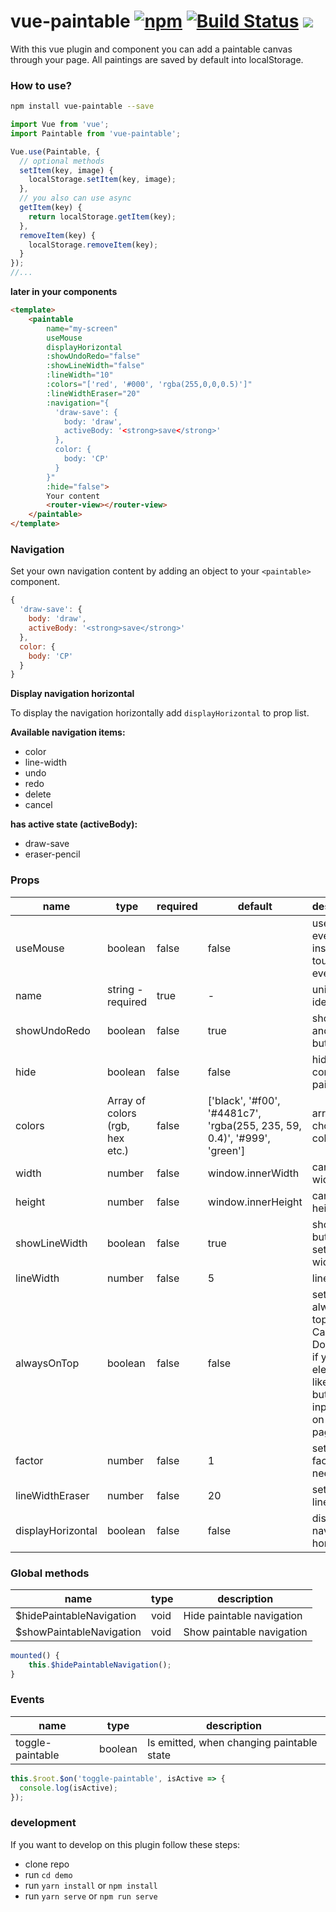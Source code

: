 # vue-paintable [![npm](https://badge.fury.io/js/vue-paintable.svg)](https://www.npmjs.com/package/vue-paintable) [![Build Status](https://travis-ci.org/ph1p/vue-paintable.svg?branch=master)](https://travis-ci.org/ph1p/vue-paintable) [![](https://img.shields.io/badge/now-demo-black.svg)](https://vue-paintable.ph1p.now.sh/)

With this vue plugin and component you can add a paintable canvas through your page.
All paintings are saved by default into localStorage.

### How to use?

```bash
npm install vue-paintable --save
```

```javascript
import Vue from 'vue';
import Paintable from 'vue-paintable';

Vue.use(Paintable, {
  // optional methods
  setItem(key, image) {
    localStorage.setItem(key, image);
  },
  // you also can use async
  getItem(key) {
    return localStorage.getItem(key);
  },
  removeItem(key) {
    localStorage.removeItem(key);
  }
});
//...
```

**later in your components**

```html
<template>
    <paintable
        name="my-screen"
        useMouse
        displayHorizontal
        :showUndoRedo="false"
        :showLineWidth="false"
        :lineWidth="10"
        :colors="['red', '#000', 'rgba(255,0,0,0.5)']"
        :lineWidthEraser="20"
        :navigation="{
          'draw-save': {
            body: 'draw',
            activeBody: '<strong>save</strong>'
          },
          color: {
            body: 'CP'
          }
        }"
        :hide="false">
        Your content
        <router-view></router-view>
    </paintable>
</template>
```

### Navigation

Set your own navigation content by adding an object to your `<paintable>` component.

```javascript
{
  'draw-save': {
    body: 'draw',
    activeBody: '<strong>save</strong>'
  },
  color: {
    body: 'CP'
  }
}
```

**Display navigation horizontal**

To display the navigation horizontally add `displayHorizontal` to prop list.

**Available navigation items:**

- color
- line-width
- undo
- redo
- delete
- cancel

**has active state (activeBody):**

- draw-save
- eraser-pencil

### Props

| name              | type                            | required | default                                                                  | description                                                                                                               |
| ----------------- | ------------------------------- | -------- | ------------------------------------------------------------------------ | ------------------------------------------------------------------------------------------------------------------------- |
| useMouse          | boolean                         | false    | false                                                                    | use mouse events instead of touch events                                                                                  |
| name              | string - required               | true     | -                                                                        | unique identifier                                                                                                         |
| showUndoRedo      | boolean                         | false    | true                                                                     | show undo and redo button                                                                                                 |
| hide              | boolean                         | false    | false                                                                    | hide the complete paintable                                                                                               |
| colors            | Array of colors (rgb, hex etc.) | false    | ['black', '#f00', '#4481c7', 'rgba(255, 235, 59, 0.4)', '#999', 'green'] | array of choosable colors                                                                                                 |
| width             | number                          | false    | window.innerWidth                                                        | canvas width                                                                                                              |
| height            | number                          | false    | window.innerHeight                                                       | canvas height                                                                                                             |
| showLineWidth     | boolean                         | false    | true                                                                     | show button to set line width                                                                                             |
| lineWidth         | number                          | false    | 5                                                                        | line width                                                                                                                |
| alwaysOnTop       | boolean                         | false    | false                                                                    | set canvas always as top layer. Caution! Don't this, if you've elements like links, buttons or input fields on your page. |
| factor            | number                          | false    | 1                                                                        | set a scale factor if needed                                                                                              |
| lineWidthEraser   | number                          | false    | 20                                                                       | set eraser line width                                                                                                     |
| displayHorizontal | boolean                         | false    | false                                                                    | display the navigation horizontally                                                                                       |

### Global methods

| name                     | type | description               |
| ------------------------ | ---- | ------------------------- |
| $hidePaintableNavigation | void | Hide paintable navigation | @ |
| $showPaintableNavigation | void | Show paintable navigation |

```javascript
mounted() {
    this.$hidePaintableNavigation();
}
```

### Events

| name             | type    | description                               |
| ---------------- | ------- | ----------------------------------------- |
| toggle-paintable | boolean | Is emitted, when changing paintable state |

```javascript
this.$root.$on('toggle-paintable', isActive => {
  console.log(isActive);
});
```

### development

If you want to develop on this plugin follow these steps:

- clone repo
- run `cd demo`
- run `yarn install` or `npm install`
- run `yarn serve` or `npm run serve`
